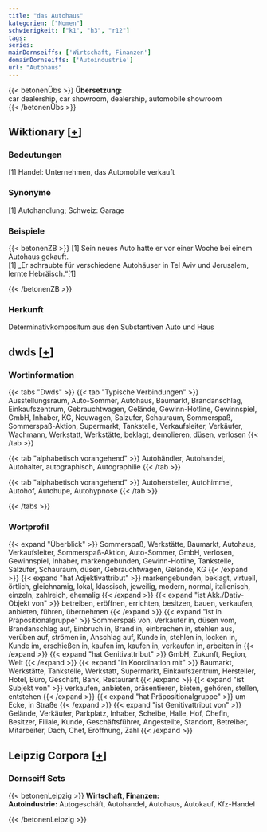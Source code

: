 ```yaml
---
title: "das Autohaus"
kategorien: ["Nomen"]
schwierigkeit: ["k1", "h3", "r12"]
tags:
series:
mainDornseiffs: ['Wirtschaft, Finanzen']
domainDornseiffs: ['Autoindustrie']
url: "Autohaus"
---
```


{{< betonenÜbs >}}
**Übersetzung:**  
car dealership, car showroom, dealership, automobile showroom  
{{< /betonenÜbs >}}

## Wiktionary [[+](https://de.wiktionary.org/wiki/Autohaus)]

### Bedeutungen
[1] Handel: Unternehmen, das Automobile verkauft  

### Synonyme
[1] Autohandlung; Schweiz: Garage  

### Beispiele
{{< betonenZB >}}
[1] Sein neues Auto hatte er vor einer Woche bei einem Autohaus gekauft.  
[1] „Er schraubte für verschiedene Autohäuser in Tel Aviv und Jerusalem, lernte Hebräisch.“[1]  

{{< /betonenZB >}}
### Herkunft
Determinativkompositum aus den Substantiven Auto und Haus  



## dwds [[+](https://www.dwds.de/wb/Autohaus)]

### Wortinformation
{{< tabs "Dwds" >}}
{{< tab "Typische Verbindungen" >}}
Ausstellungsraum, Auto-Sommer, Autohaus, Baumarkt, Brandanschlag, Einkaufszentrum, Gebrauchtwagen, Gelände, Gewinn-Hotline, Gewinnspiel, GmbH, Inhaber, KG, Neuwagen, Salzufer, Schauraum, Sommerspaß, Sommerspaß-Aktion, Supermarkt, Tankstelle, Verkaufsleiter, Verkäufer, Wachmann, Werkstatt, Werkstätte, beklagt, demolieren, düsen, verlosen
{{< /tab >}}

{{< tab "alphabetisch vorangehend" >}}
Autohändler, Autohandel, Autohalter, autographisch, Autographilie
{{< /tab >}}

{{< tab "alphabetisch vorangehend" >}}
Autohersteller, Autohimmel, Autohof, Autohupe, Autohypnose
{{< /tab >}}

{{< /tabs >}}

### Wortprofil
{{< expand "Überblick" >}} Sommerspaß, Werkstätte, Baumarkt, Autohaus, Verkaufsleiter, Sommerspaß-Aktion, Auto-Sommer, GmbH, verlosen, Gewinnspiel, Inhaber, markengebunden, Gewinn-Hotline, Tankstelle, Salzufer, Schauraum, düsen, Gebrauchtwagen, Gelände, KG {{< /expand >}}
{{< expand "hat Adjektivattribut" >}} markengebunden, beklagt, virtuell, örtlich, gleichnamig, lokal, klassisch, jeweilig, modern, normal, italienisch, einzeln, zahlreich, ehemalig {{< /expand >}}
{{< expand "ist Akk./Dativ-Objekt von" >}} betreiben, eröffnen, errichten, besitzen, bauen, verkaufen, anbieten, führen, übernehmen {{< /expand >}}
{{< expand "ist in Präpositionalgruppe" >}} Sommerspaß von, Verkäufer in, düsen vom, Brandanschlag auf, Einbruch in, Brand in, einbrechen in, stehlen aus, verüben auf, strömen in, Anschlag auf, Kunde in, stehlen in, locken in, Kunde im, erschießen in, kaufen im, kaufen in, verkaufen in, arbeiten in {{< /expand >}}
{{< expand "hat Genitivattribut" >}} GmbH, Zukunft, Region, Welt {{< /expand >}}
{{< expand "in Koordination mit" >}} Baumarkt, Werkstätte, Tankstelle, Werkstatt, Supermarkt, Einkaufszentrum, Hersteller, Hotel, Büro, Geschäft, Bank, Restaurant {{< /expand >}}
{{< expand "ist Subjekt von" >}} verkaufen, anbieten, präsentieren, bieten, gehören, stellen, entstehen {{< /expand >}}
{{< expand "hat Präpositionalgruppe" >}} um Ecke, in Straße {{< /expand >}}
{{< expand "ist Genitivattribut von" >}} Gelände, Verkäufer, Parkplatz, Inhaber, Scheibe, Halle, Hof, Chefin, Besitzer, Filiale, Kunde, Geschäftsführer, Angestellte, Standort, Betreiber, Mitarbeiter, Dach, Chef, Eröffnung, Zahl {{< /expand >}}

## Leipzig Corpora [[+](https://corpora.uni-leipzig.de/en/res?word=Autohaus&corpusId=deu_newscrawl-public_2018)]

### Dornseiff Sets
{{< betonenLeipzig >}}
**Wirtschaft, Finanzen:**  
**Autoindustrie:** Autogeschäft, Autohandel, Autohaus, Autokauf, Kfz-Handel  

{{< /betonenLeipzig >}}
